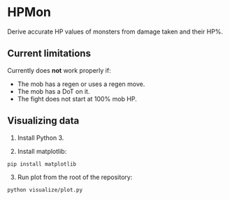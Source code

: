 # HPMon

Derive accurate HP values of monsters from damage taken and their HP%.

## Current limitations

Currently does **not** work properly if:

* The mob has a regen or uses a regen move.
* The mob has a DoT on it.
* The fight does not start at 100% mob HP.

## Visualizing data

1. Install Python 3.

2. Install matplotlib:

```
pip install matplotlib
```

3. Run plot from the root of the repository:

```
python visualize/plot.py
```
